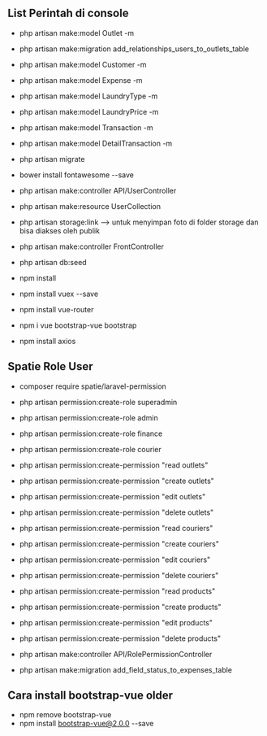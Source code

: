 ## List Perintah di console
- php artisan make:model Outlet -m
- php artisan make:migration add_relationships_users_to_outlets_table
- php artisan make:model Customer -m
- php artisan make:model Expense -m
- php artisan make:model LaundryType -m
- php artisan make:model LaundryPrice -m
- php artisan make:model Transaction -m
- php artisan make:model DetailTransaction -m
- php artisan migrate
- bower install fontawesome --save
- php artisan make:controller API/UserController
- php artisan make:resource UserCollection
- php artisan storage:link --> untuk menyimpan foto di folder storage dan bisa diakses oleh publik

- php artisan make:controller FrontController
- php artisan db:seed

- npm install
- npm install vuex --save
- npm install vue-router
- npm i vue bootstrap-vue bootstrap
- npm install axios

## Spatie Role User
- composer require spatie/laravel-permission
- php artisan permission:create-role superadmin
- php artisan permission:create-role admin
- php artisan permission:create-role finance
- php artisan permission:create-role courier

- php artisan permission:create-permission "read outlets"
- php artisan permission:create-permission "create outlets"
- php artisan permission:create-permission "edit outlets"
- php artisan permission:create-permission "delete outlets"

- php artisan permission:create-permission "read couriers"
- php artisan permission:create-permission "create couriers"
- php artisan permission:create-permission "edit couriers"
- php artisan permission:create-permission "delete couriers"

- php artisan permission:create-permission "read products"
- php artisan permission:create-permission "create products"
- php artisan permission:create-permission "edit products"
- php artisan permission:create-permission "delete products"

- php artisan make:controller API/RolePermissionController

- php artisan make:migration add_field_status_to_expenses_table


## Cara install bootstrap-vue older
- npm remove bootstrap-vue
- npm install bootstrap-vue@2.0.0 --save



